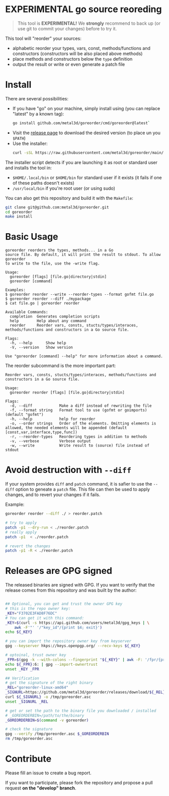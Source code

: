# EXPERIMENTAL go source reoreding

> This tool is **EXPERIMENTAL!** We **strongly** recommend to back up (or use git to commit your changes) before to try it.

This tool will "reorder" your sources:

- alphabetic reorder your types, vars, const, methods/functions and constructors (constructors will be also placed above methods)
- place methods and constructors below the `type` definition
- output the result or write or even generate a patch file

# Install

There are several possibilities:

- If you have "go" on your machine, simply install using (you can replace "latest" by a known tag):
    ```bash
    go install github.com/metal3d/goreorder/cmd/goreorder@latest`
    ```
- Visit the [release page](https://github.com/metal3d/goreorder/releases) to download the desired version (to place un you `$PATH`)
- Use the installer:
    ```bash
    curl -sSL https://raw.githubusercontent.com/metal3d/goreorder/main/repo-tools/install.sh | bash -s
    ```

The installer script detects if you are launching it as root or standard user and installs the tool in:

- `$HOME/.local/bin` or `$HOME/bin` for standard user if it exists (it fails if one of these paths doesn't exists)
- `/usr/local/bin` if you're root user (or using sudo)

You can also get this repository and build it with the `Makefile`:

```bash
git clone git@github.com:metal3d/goreorder.git
cd goreorder
make install
```

# Basic Usage

```
goreorder reorders the types, methods... in a Go
source file. By default, it will print the result to stdout. To allow goreorder
to write to the file, use the -write flag.

Usage:
  goreorder [flags] [file.go|directory|stdin]
  goreorder [command]

Examples:
$ goreorder reorder --write --reorder-types --format gofmt file.go
$ goreorder reorder --diff ./mypackage
$ cat file.go | goreorder reorder

Available Commands:
  completion  Generates completion scripts
  help        Help about any command
  reorder     Reorder vars, consts, stucts/types/interaces, methods/functions and constructors in a Go source file.

Flags:
  -h, --help      Show help
  -V, --version   Show version

Use "goreorder [command] --help" for more information about a command.
```

The reorder subcommand is the more important part:

```
Reorder vars, consts, stucts/types/interaces, methods/functions and constructors in a Go source file.

Usage:
  goreorder reorder [flags] [file.go|directory|stdin]

Flags:
  -d, --diff            Make a diff instead of rewriting the file
  -f, --format string   Format tool to use (gofmt or goimports) (default "gofmt")
  -h, --help            help for reorder
  -o, --order strings   Order of the elements. Omitting elements is allowed, the needed elements will be appended (default [const,var,interface,type,func])
  -r, --reorder-types   Reordering types in addition to methods
  -v, --verbose         Verbose output
  -w, --write           Write result to (source) file instead of stdout
```

# Avoid destruction with `--diff`

If your system provides `diff` and `patch` command, it is safier to use the `--diff` option to geneate
a `patch` file. This file can then be used to apply changes, and to revert your changes if it fails.

Example:
```bash
goreorder reorder --diff ./ > reorder.patch

# try to apply
patch -p1 --dry-run < ./reorder.patch
# really apply
patch -p1  < ./reorder.patch

# revert the changes
patch -p1 -R < ./reorder.patch
```

# Releases are GPG signed

The released binaries are signed with GPG. If you want to verify that the release comes from this repository and was built by the author:

```bash

## Optional, you can get and trust the owner GPG key
# this is the repo owner key:
_KEY="F3702E3FAD8F76DC"
# You can get it with this command:
_KEY=$(curl -s https://api.github.com/users/metal3d/gpg_keys | \
    awk -F'"' '/"key_id"/{print $4; exit}')
echo ${_KEY}

# you can import the repository owner key from keyserver
gpg --keyserver hkps://keys.openpgp.org/ --recv-keys ${_KEY}

# optoinal, trust owner key
_FPR=$(gpg -k --with-colons --fingerprint "${_KEY}" | awk -F: '/fpr/{print $10; exit}')
echo ${_FPR}:6: | gpg --import-ownertrust
unset _KEY _FPR

## Verification
# get the signature of the right binary
_REL="goreorder-linux-amd64"
_SIGNURL=https://github.com/metal3d/goreorder/releases/download/${_REL}.asc
curl ${_SIGNURL} -o /tmp/goreorder.asc 
unset _SIGNURL _REL

# get or set the path to the binary file you downloaded / installed
# _GOREORDERBIN=/path/to/the/binary
_GOREORDERBIN=$(command -v goreorder)

# check the signature
gpg --verify /tmp/goreorder.asc $_GOREORDERBIN
rm /tmp/goreorder.asc
```

# Contribute

Please fill an issue to create a bug report.

If you want to participate, please fork the repository and propose a pull request **on the "develop" branch**.

